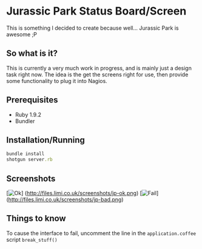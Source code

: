 # Jurassic Park Status Board/Screen

This is something I decided to create because well... Jurassic Park is awesome ;P


## So what is it?

This is currently a very much work in progress, and is mainly just a design task right now. 
The idea is the get the screens right for use, then provide some functionality to plug it into Nagios.


## Prerequisites

* Ruby 1.9.2
* Bundler


## Installation/Running

``` ruby
bundle install
shotgun server.rb
```

## Screenshots

[![Ok](http://files.limi.co.uk/screenshots/jp-ok-thumb.png)] (http://files.limi.co.uk/screenshots/jp-ok.png)
[![Fail](http://files.limi.co.uk/screenshots/jp-bad-thumb.png)] (http://files.limi.co.uk/screenshots/jp-bad.png)


## Things to know

To cause the interface to fail, uncomment the line in the `application.coffee` script `break_stuff()`